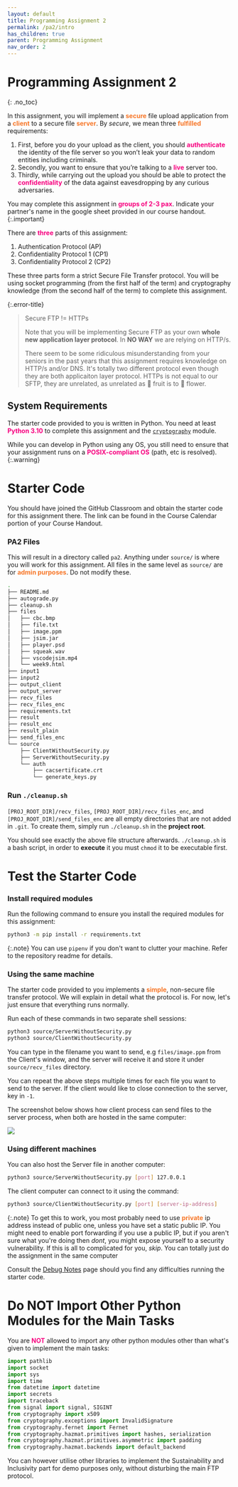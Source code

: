 ```yaml
---
layout: default
title: Programming Assignment 2 
permalink: /pa2/intro
has_children: true
parent: Programming Assignment
nav_order: 2
---
```


# Programming Assignment 2 
{: .no_toc}



In this assignment, you will implement a <span style="color:#f77729;"><b>secure</b></span> file upload application from a <span style="color:#f77729;"><b>client</b></span> to a secure file <span style="color:#f77729;"><b>server</b></span>. By _secure_, we mean three <span style="color:#f77729;"><b>fulfilled</b></span> requirements:

1. First, before you do your upload as the client, you should <span style="color:#f7007f;"><b>authenticate</b></span> the identity of the file server so you won’t leak your data to random entities including criminals.
2. Secondly, you want to ensure that you’re talking to a <span style="color:#f7007f;"><b>live</b></span> server too.
3. Thirdly, while carrying out the upload you should be able to protect the <span style="color:#f7007f;"><b>confidentiality</b></span> of the data against eavesdropping by any curious adversaries.

You may complete this assignment in <span style="color:#f7007f;"><b>groups of 2-3 pax</b></span>. Indicate your partner's name in the google sheet provided in our course handout.
{:.important}

There are <span style="color:#f7007f;"><b>three</b></span> parts of this assignment:

1. Authentication Protocol (AP)
2. Confidentiality Protocol 1 (CP1)
3. Confidentiality Protocol 2 (CP2)

These three parts form a strict Secure File Transfer protocol. You will be using <span class="orange-bold">socket programming</span> (from the first half of the term) and <span class="orange-bold">cryptography</span> knowledge (from the second half of the term) to complete this assignment. 

{:.error-title}
> Secure FTP != HTTPs
>
> Note that you will be implementing Secure FTP as your own **whole new application layer protocol**. In **NO WAY** we are relying on HTTP/s. 
> 
> There seem to be some ridiculous <span class="orange-bold">misunderstanding</span> from your seniors in the past years that this assignment requires knowledge on HTTP/s and/or DNS. It's totally two different protocol even though they are both applicaiton layer protocol. HTTPs is <span class="orange-bold">not</span> equal to our SFTP, they are <span class="orange-bold">unrelated</span>, as unrelated as 🍊 fruit is to 🌹 flower. 

## System Requirements

The starter code provided to you is written in Python. You need at least <span style="color:#f7007f;"><b>Python 3.10</b></span> to complete this assignment and the [`cryptography`](https://pypi.org/project/cryptography/) module.

While you can develop in Python using any OS, you still need to ensure that your assignment runs on a <span style="color:#f7007f;"><b>POSIX-compliant OS</b></span> (path, etc is resolved).
{:.warning}

# Starter Code

You should have joined the GitHub Classroom and obtain the starter code for this assignment there. The link can be found in the Course Calendar portion of your Course Handout.


### PA2 Files

This will result in a directory called `pa2`. Anything under `source/` is where you will work for this assignment. All files in the same level as `source/` are for <span style="color:#f77729;"><b>admin purposes</b></span>. Do <span class="orange-bold">not</span> modify these.

```sh
.
├── README.md
├── autograde.py
├── cleanup.sh
├── files
│   ├── cbc.bmp
│   ├── file.txt
│   ├── image.ppm
│   ├── jsim.jar
│   ├── player.psd
│   ├── squeak.wav
│   ├── vscodejsim.mp4
│   └── week9.html
├── input1
├── input2
├── output_client
├── output_server
├── recv_files
├── recv_files_enc
├── requirements.txt
├── result
├── result_enc
├── result_plain
├── send_files_enc
└── source
    ├── ClientWithoutSecurity.py
    ├── ServerWithoutSecurity.py
    └── auth
        ├── cacsertificate.crt
        └── generate_keys.py
```


### Run `./cleanup.sh`

`[PROJ_ROOT_DIR]/recv_files`, `[PROJ_ROOT_DIR]/recv_files_enc`, and `[PROJ_ROOT_DIR]/send_files_enc` are all empty directories that are not added in `.git`. To create them, simply run `./cleanup.sh` in the **project root**. 

You should see exactly the above file structure afterwards. `./cleanup.sh` is a bash script, in order to **execute** it you must `chmod` it to be executable first.  


# Test the Starter Code

### Install required modules

Run the following command to ensure you install the required modules for this assignment:

```sh
python3 -m pip install -r requirements.txt
```

{:.note}
You can use `pipenv` if you don't want to clutter your machine. Refer to the repository readme for details. 


### Using the same machine
The starter code provided to you implements a <span style="color:#f77729;"><b>simple</b></span>, non-secure file transfer protocol. We will explain in detail what the protocol is. For now, let's just ensure that everything runs normally.

Run each of these commands in two separate shell sessions:

```sh
python3 source/ServerWithoutSecurity.py
python3 source/ClientWithoutSecurity.py
```


You can type in the filename you want to send, e.g `files/image.ppm` from the Client's window, and the server will receive it and store it under `source/recv_files` directory.


You can repeat the above steps multiple times for each file you want to send to the server. If the client would like to close connection to the server, key in `-1`.

The screenshot below shows how client process can send files to the server process, when both are hosted in the same computer:

<img src="{{ site.baseurl }}/docs/Programming%20Assignment/pa2/images/index/assets/images/pa2/4.png.png"  class="center_full no-invert"/>

### Using different machines
You can also host the Server file in another computer:

```sh 
python3 source/ServerWithoutSecurity.py [port] 127.0.0.1
```

The client computer can connect to it using the command:

```sh
python3 source/ClientWithoutSecurity.py [port] [server-ip-address]
```

{:.note}
To get this to work, you most probably need to use <span style="color:#f77729;"><b>private</b></span> ip address instead of public one, unless you have set a static public IP. You might need to enable <span class="orange-bold">port forwarding</span> if you use a public IP, but if you aren't sure what you're doing then _dont_, you might expose yourself to a security vulnerability. If this is all to complicated for you, _skip_. You can totally just do the assignment in the same computer

Consult the [Debug Notes](https://natalieagus.github.io/50005/pa2/debug-notes) page should you find any difficulties running the starter code. 

# Do NOT Import Other Python Modules for the Main Tasks

You are <span style="color:#f7007f;"><b>NOT</b></span> allowed to import any other python modules other than what's given to implement the main tasks:

```python
import pathlib
import socket
import sys
import time
from datetime import datetime
import secrets
import traceback
from signal import signal, SIGINT
from cryptography import x509
from cryptography.exceptions import InvalidSignature
from cryptography.fernet import Fernet
from cryptography.hazmat.primitives import hashes, serialization
from cryptography.hazmat.primitives.asymmetric import padding
from cryptography.hazmat.backends import default_backend
```

You can however utilise other libraries to implement the Sustainability and Inclusivity part for demo purposes only, without disturbing the main FTP protocol. 